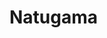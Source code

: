 # Natugama


<!-- <section>
  <h2> ▶️ Desafio </h2>
  <p> Como projeto final da conclusão do nanodregree da <a> Gama Academy </a> nosso desafio foi criar um produto do zero. Uma apresentação de portfólio navegável e interativo de um novo empreendimento.
  </p>
</section>

  <h2>  </h2>

<p>Quase como uma crença, mais como um ato político, mas cuidadosa e
          resiliente, eu, a Natugama, proponho uma nova visão sobre a relevância
          no desenvolvimento de um produto natural que não somente nos cuide,
          mas considere cuidados para a sua origem. </p>
 -->
